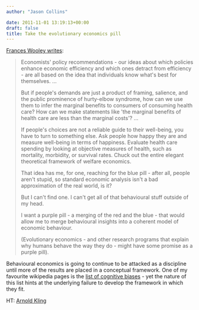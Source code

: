 ```yaml
---
author: "Jason Collins"

date: 2011-11-01 13:19:13+00:00
draft: false
title: Take the evolutionary economics pill
---
```


[Frances Wooley writes](http://worthwhile.typepad.com/worthwhile_canadian_initi/2011/09/the-behavioural-economists-dilemma-induction-versus-deduction.html):



<blockquote>Economists' policy recommendations - our ideas about which policies enhance economic efficiency and which ones detract from efficiency - are all based on the idea that individuals know what's best for themselves. ...

But if people's demands are just a product of framing, salience, and the public prominence of hurty-elbow syndrome, how can we use them to infer the marginal benefits to consumers of consuming health care? How can we make statements like 'the marginal benefits of health care are less than the marginal costs'? ...

If people's choices are not a reliable guide to their well-being, you have to turn to something else. Ask people how happy they are and measure well-being in terms of happiness. Evaluate health care spending by looking at objective measures of health, such as mortality, morbidity, or survival rates. Chuck out the entire elegant theoretical framework of welfare economics.

That idea has me, for one, reaching for the blue pill - after all, people aren't stupid, so standard economic analysis isn't a bad approximation of the real world, is it?

But I can't find one. I can't get all of that behavioural stuff outside of my head.

I want a purple pill - a merging of the red and the blue - that would allow me to merge behavioural insights into a coherent model of economic behaviour.

(Evolutionary economics - and other research programs that explain why humans behave the way they do - might have some promise as a purple pill).</blockquote>



Behavioural economics is going to continue to be attacked as a discipline until more of the results are placed in a conceptual framework. One of my favourite wikipedia pages is the [list of cognitive biases](http://en.wikipedia.org/wiki/List_of_cognitive_biases) - yet the nature of this list hints at the underlying failure to develop the framework in which they fit.

HT: [Arnold Kling](http://econlog.econlib.org/archives/2011/09/the_rabbit_hole.html)

